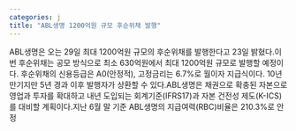 ```yaml
---
categories: j
title: "ABL생명 1200억원 규모 후순위채 발행"
---
```

ABL생명은 오는 29일 최대 1200억원 규모의 후순위채를 발행한다고 23일 밝혔다.이번 후순위채는 공모 방식으로 최소 630억원에서 최대 1200억원 규모로 발행할 예정이다. 후순위채의 신용등급은 A0(안정적), 고정금리는 6.7%로 월이자 지급식이다. 10년 만기지만 5년 경과 이후 발행자가 상환할 수 있다.ABL생명은 채권으로 확충된 자본으로 영업과 투자를 확대하고 내년 도입되는 회계기준(IFRS17)과 자본 건전성 제도(K-ICS)를 대비할 계획이다.지난 6월 말 기준 ABL생명의 지급여력(RBC)비율은 210.3%로 안정
